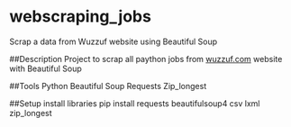 # webscraping_jobs
Scrap a data from Wuzzuf website using Beautiful Soup

##Description Project to scrap all paython jobs from [wuzzuf.com](https://wuzzuf.net/) website with Beautiful Soup

##Tools Python Beautiful Soup Requests Zip_longest

##Setup install libraries pip install requests beautifulsoup4 csv lxml zip_longest
